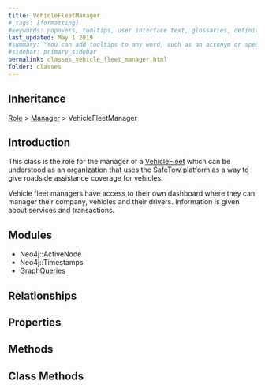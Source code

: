```yaml
---
title: VehicleFleetManager
# tags: [formatting]
#keywords: popovers, tooltips, user interface text, glossaries, definitions
last_updated: May 1 2019
#summary: "You can add tooltips to any word, such as an acronym or specialized term. Tooltips work well for glossary definitions, because you don't have to keep repeating the definition, nor do you assume the reader already knows the word's meaning."
#sidebar: primary_sidebar
permalink: classes_vehicle_fleet_manager.html
folder: classes
---
```


## Inheritance

[Role](/classes_role) > [Manager](/classes_manager) > VehicleFleetManager

## Introduction

This class is the role for the manager of a [VehicleFleet](/classes_vehicle_fleet) which can be understood as an organization that uses the SafeTow platform as a way to give roadside assistance coverage for vehicles.

Vehicle fleet managers have access to their own dashboard where they can manager their company, vehicles and their drivers. Information is given about services and transactions.

## Modules

* Neo4j::ActiveNode
* Neo4j::Timestamps
* [GraphQueries](/modules_graph_queries.html)

## Relationships

## Properties

## Methods

## Class Methods
